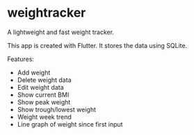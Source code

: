 # weightracker

A lightweight and fast weight tracker.

This app is created with Flutter. It stores the data using SQLite.

Features:
 - Add weight
 - Delete weight data
 - Edit weight data
 - Show current BMI
 - Show peak weight
 - Show trough/lowest weight
 - Weight week trend
 - Line graph of weight since first input

 